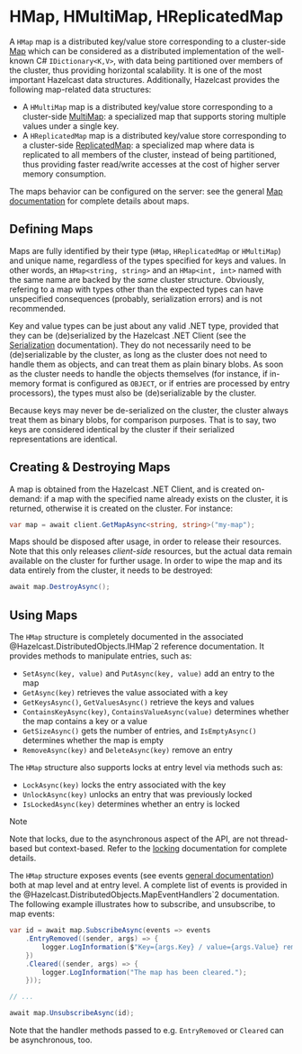 # HMap, HMultiMap, HReplicatedMap

A `HMap` map is a distributed key/value store corresponding to a cluster-side [Map](https://docs.hazelcast.com/hazelcast/latest/data-structures/map) which can be considered as a distributed implementation of the well-known C# `IDictionary<K,V>`, with data being partitioned over members of the cluster, thus providing horizontal scalability. It is one of the most important Hazelcast data structures. Additionally, Hazelcast provides the following map-related data structures:

* A `HMultiMap` map is a distributed key/value store corresponding to a cluster-side [MultiMap](https://docs.hazelcast.com/hazelcast/latest/data-structures/multimap): a specialized map that supports storing multiple values under a single key. 
* A `HReplicatedMap` map is a distributed key/value store corresponding to a cluster-side [ReplicatedMap](https://docs.hazelcast.com/hazelcast/latest/data-structures/replicated-map): a specialized map where data is replicated to all members of the cluster, instead of being partitioned, thus providing faster read/write accesses at the cost of higher server memory consumption.

The maps behavior can be configured on the server: see the general [Map documentation](https://docs.hazelcast.com/hazelcast/latest/data-structures/map) for complete details about maps.

## Defining Maps

Maps are fully identified by their type (`HMap`, `HReplicatedMap` or `HMultiMap`) and unique name, regardless of the types specified for keys and values. In other words, an `HMap<string, string>` and an `HMap<int, int>` named with the same name are backed by the *same* cluster structure. Obviously, refering to a map with types other than the expected types can have unspecified consequences (probably, serialization errors) and is not recommended.

Key and value types can be just about any valid .NET type, provided that they can be (de)serialized by the Hazelcast .NET Client (see the [Serialization](../serialization.md) documentation). They do not necessarily need to be (de)serializable by the cluster, as long as the cluster does not need to handle them as objects, and can treat them as plain binary blobs. As soon as the cluster needs to handle the objects themselves (for instance, if in-memory format is configured as `OBJECT`, or if entries are processed by entry processors), the types must also be (de)serializable by the cluster.

Because keys may never be de-serialized on the cluster, the cluster always treat them as binary blobs, for comparison purposes. That is to say, two keys are considered identical by the cluster if their serialized representations are identical.

## Creating & Destroying Maps

A map is obtained from the Hazelcast .NET Client, and is created on-demand: if a map with the specified name already exists on the cluster, it is returned, otherwise it is created on the cluster. For instance:

```csharp
var map = await client.GetMapAsync<string, string>("my-map");
```

Maps should be disposed after usage, in order to release their resources. Note that this only releases *client-side* resources, but the actual data remain available on the cluster for further usage. In order to wipe the map and its data entirely from the cluster, it needs to be destroyed:

```csharp
await map.DestroyAsync();
```

## Using Maps

The `HMap` structure is completely documented in the associated @Hazelcast.DistributedObjects.IHMap`2 reference documentation. It provides methods to manipulate entries, such as:

* `SetAsync(key, value)` and `PutAsync(key, value)` add an entry to the map
* `GetAsync(key)` retrieves the value associated with a key
* `GetKeysAsync()`, `GetValuesAsync()` retrieve the keys and values
* `ContainsKeyAsync(key)`, `ContainsValueAsync(value)` determines whether the map contains a key or a value
* `GetSizeAsync()` gets the number of entries, and `IsEmptyAsync()` determines whether the map is empty
* `RemoveAsync(key)` and `DeleteAsync(key)` remove an entry

The `HMap` structure also supports locks at entry level via methods such as:

* `LockAsync(key)` locks the entry associated with the key
* `UnlockAsync(key)` unlocks an entry that was previously locked
* `IsLockedAsync(key)` determines whether an entry is locked

> [!NOTE]
> Note that locks, due to the asynchronous aspect of the API, are not thread-based but context-based. Refer to the [locking](../locking.md) documentation for complete details.

The `HMap` structure exposes events (see events [general documentation](../events.md)) both at map level and at entry level. A complete list of events is provided in the @Hazelcast.DistributedObjects.MapEventHandlers`2 documentation. The following example illustrates how to subscribe, and unsubscribe, to map events:

```csharp
var id = await map.SubscribeAsync(events => events
    .EntryRemoved((sender, args) => {
        logger.LogInformation($"Key={args.Key} / value={args.Value} removed.")
    })
    .Cleared((sender, args) => {
        logger.LogInformation("The map has been cleared.");
    }));

// ...

await map.UnsubscribeAsync(id);
```

Note that the handler methods passed to e.g. `EntryRemoved` or `Cleared` can be asynchronous, too.
